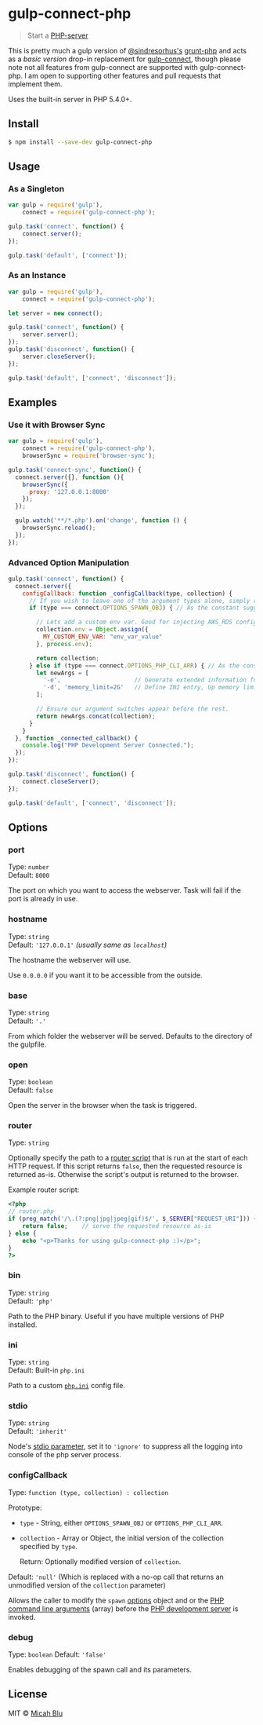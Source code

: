 # gulp-connect-php

> Start a [PHP-server](http://php.net/manual/en/features.commandline.webserver.php)

This is pretty much a gulp version of [@sindresorhus's](https://github.com/sindresorhus) [grunt-php](https://github.com/sindresorhus/grunt-php) and acts as a _basic version_ drop-in replacement for [gulp-connect](https://www.npmjs.com/package/gulp-connect), though please note not all features from gulp-connect are supported with gulp-connect-php. I am open to supporting other features and pull requests that implement them.

Uses the built-in server in PHP 5.4.0+.

## Install

```sh
$ npm install --save-dev gulp-connect-php
```

## Usage

### As a Singleton
```js
var gulp = require('gulp'),
    connect = require('gulp-connect-php');

gulp.task('connect', function() {
	connect.server();
});

gulp.task('default', ['connect']);
```

### As an Instance
```js
var gulp = require('gulp'),
    connect = require('gulp-connect-php');

let server = new connect();

gulp.task('connect', function() {
	server.server();
});
gulp.task('disconnect', function() {
	server.closeServer();
});

gulp.task('default', ['connect', 'disconnect']);
```

## Examples

### Use it with Browser Sync

```js
var gulp = require('gulp'),
    connect = require('gulp-connect-php'),
    browserSync = require('browser-sync');

gulp.task('connect-sync', function() {
  connect.server({}, function (){
    browserSync({
      proxy: '127.0.0.1:8000'
    });
  });

  gulp.watch('**/*.php').on('change', function () {
    browserSync.reload();
  });
});
```

### Advanced Option Manipulation

```js
gulp.task('connect', function() {
  connect.server({
    configCallback: function _configCallback(type, collection) {
      // If you wish to leave one of the argument types alone, simply return the passed in collection.
      if (type === connect.OPTIONS_SPAWN_OBJ) { // As the constant suggests, collection is an Object.

        // Lets add a custom env var. Good for injecting AWS_RDS config variables.
        collection.env = Object.assign({
          MY_CUSTOM_ENV_VAR: "env_var_value"
        }, process.env);

        return collection;
      } else if (type === connect.OPTIONS_PHP_CLI_ARR) { // As the constant suggests, collection is an Array.
        let newArgs = [
          '-e',                     // Generate extended information for debugger/profiler.
          '-d', 'memory_limit=2G'   // Define INI entry, Up memory limit to 2G.
        ];

        // Ensure our argument switches appear before the rest.
        return newArgs.concat(collection);
      }
    }
  }, function _connected_callback() {
    console.log("PHP Development Server Connected.");
  });
});

gulp.task('disconnect', function() {
	connect.closeServer();
});

gulp.task('default', ['connect', 'disconnect']);
```

## Options

### port

Type: `number`  
Default: `8000`

The port on which you want to access the webserver. Task will fail if the port is already in use.

### hostname

Type: `string`  
Default: `'127.0.0.1'` *(usually same as `localhost`)*

The hostname the webserver will use.

Use `0.0.0.0` if you want it to be accessible from the outside.

### base

Type: `string`  
Default: `'.'`

From which folder the webserver will be served. Defaults to the directory of the gulpfile.

### open

Type: `boolean`  
Default: `false`

Open the server in the browser when the task is triggered.

### router

Type: `string`  

Optionally specify the path to a [router script](http://php.net/manual/en/features.commandline.webserver.php#example-380) that is run at the start of each HTTP request. If this script returns `false`, then the requested resource is returned as-is. Otherwise the script's output is returned to the browser.

Example router script:

```php
<?php
// router.php
if (preg_match('/\.(?:png|jpg|jpeg|gif)$/', $_SERVER["REQUEST_URI"])) {
	return false;    // serve the requested resource as-is
} else {
	echo "<p>Thanks for using gulp-connect-php :)</p>";
}
?>
```

### bin

Type: `string`  
Default: `'php'`

Path to the PHP binary. Useful if you have multiple versions of PHP installed.

### ini

Type: `string`  
Default: Built-in `php.ini`

Path to a custom [`php.ini`](http://php.net/manual/en/ini.php) config file.

### stdio

Type: `string`  
Default: `'inherit'`

Node's [stdio parameter](https://nodejs.org/api/child_process.html#child_process_options_stdio), set it to `'ignore'` to suppress all the logging into console of the php server process.

### configCallback

Type: `function (type, collection) : collection`  

Prototype:

  - `type` - String, either `OPTIONS_SPAWN_OBJ` or `OPTIONS_PHP_CLI_ARR`.
  - `collection` - Array or Object, the initial version of the collection specified by `type`. 

     Return: Optionally modified version of `collection`.
  
Default: `'null'` (Which is replaced with a no-op call that returns an unmodified version of the `collection` parameter)

Allows the caller to modify the `spawn` [options](https://nodejs.org/api/child_process.html#child_process_child_process_spawn_command_args_options) object and or the [PHP command line arguments](http://php.net/manual/en/features.commandline.options.php) (array) before the [PHP development server](http://php.net/manual/en/features.commandline.webserver.php) is invoked.

### debug

Type: `boolean`
Default: `'false'`

Enables debugging of the spawn call and its parameters.

## License

MIT © [Micah Blu](http://micahblu.com)
